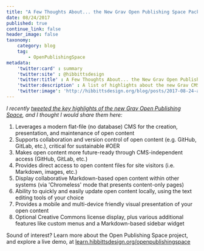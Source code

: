 ```yaml
---
title: "A Few Thoughts About... the New Grav Open Publishing Space Package"
date: 08/24/2017
published: true
continue_link: false
header_image: false
taxonomy:
    category: blog
    tag:
        - OpenPublishingSpace
metadata:
    'twitter:card' : summary
    'twitter:site' : @hibbittsdesign
    'twitter:title' : A Few Thoughts About... the New Grav Open Publishing Space Package
    'twitter:description' : A list of highlights about the new Grav CMS Open Publishing Space package.
    'twitter:image': 'http://hibbittsdesign.org/blog/posts/2017-08-24-a-few-thoughts-about-the-new-open-publishing-space-package/screenshot.jpg'
---
```


_I recently [tweeted the key highlights of the new Grav Open Publishing Space](https://twitter.com/hibbittsdesign/status/900766902493904896), and I thought I would share them here:_

1. Leverages a modern flat-file (no database) CMS for the creation, presentation, and maintenance of open content
2. Supports collaboration and version control of open content (e.g. GitHub, GitLab, etc.), critical for sustainable #OER
3. Makes open content more future-ready through CMS-independent access (GitHub, GitLab, etc.)
4. Provides direct access to open content files for site visitors (i.e. Markdown, images, etc.)
5. Display collaborative Markdown-based open content within other systems (via 'Chromeless' mode that presents content-only pages)
6. Ability to quickly and easily update open content locally, using the text editing tools of your choice
7. Provides a mobile and multi-device friendly visual presentation of your open content
8. Optional Creative Commons license display, plus various additional features like custom menus and a Markdown-based sidebar widget

Sound of interest? Learn more about the Open Publishing Space project, and explore a live demo, at [learn.hibbittsdesign.org/openpublishingspace](http://learn.hibbittsdesign.org/openpublishingspace)
